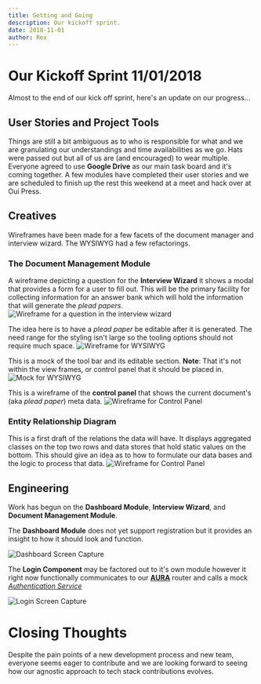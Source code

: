 ```yaml
---
title: Getting and Going
description: Our kickoff sprint.
date: 2018-11-01
author: Rex
---
```


# Our Kickoff Sprint 11/01/2018

Almost to the end of our kick off sprint, here's an update on our progress...

## User Stories and Project Tools

Things are still a bit ambiguous as to who is responsible for what and we are granulating our understandings and time availabilities as we go. 
Hats were passed out but all of us are (and encouraged) to wear multiple.
Everyone agreed to use **Google Drive** as our main task board and it's coming together. 
A few modules have completed their user stories and we are scheduled to finish up the rest this weekend at a meet and hack over at Oui Press.


## Creatives

Wireframes have been made for a few facets of the document manager and interview wizard. The WYSIWYG had a few refactorings.

### The Document Management Module

A wireframe depicting a question for the **Interview Wizard** it shows a modal that provides a form for a user to fill out. This will be the primary facility for collecting information for an answer bank which will hold the information that will generate the *plead papers*.
![Wireframe for a question in the interview wizard](/access2justicePDX/images/wireframes-mocks/wizard-question-modal-wireframe.png)

The idea here is to have a *plead paper* be editable after it is generated. The need range for the styling isn't large so the tooling options should not require much space. 
![Wireframe for WYSIWYG](/access2justicePDX/images/wireframes-mocks/wysiwyg-wireframe.png)

This is a mock of the tool bar and its editable section. **Note**: That it's not within the view frames, or control panel that it should be placed in. 
![Mock for WYSIWYG](/access2justicePDX/images/wireframes-mocks/wysiwyg-mock.png)

This is a wireframe of the **control panel** that shows the current document's (aka *plead paper*) meta data.
![Wireframe for Control Panel](/access2justicePDX/images/wireframes-mocks/control-panel-wirefram.png)
  
### Entity Relationship Diagram

This is a first draft of the relations the data will have. It displays aggregated classes on the top two rows and data stores that hold static values on the bottom.
This should give an idea as to how to formulate our data bases and the logic to process that data.
![Wireframe for Control Panel](/access2justicePDX/images/data-graphs/entity-relationship-diagram.png)
 

## Engineering

Work has begun on the **Dashboard Module**, **Interview Wizard**, and **Document Management Module**.

The **Dashboard Module** does not yet support registration but it provides an insight to how it should look and function.

![Dashboard Screen Capture](/access2justicePDX/images/showcase/dashboard.png)

The **Login Component** may be factored out to it's own module however it right now functionally communicates to our [**AURA**](https://www.codeforportland.org/CivicTechLab/posts/agnosticqueries/) router and calls a mock [*Authentication Service*](https://github.com/CodeForPortland/CTL-Authentication-Service)

![Login Screen Capture](/access2justicePDX/images/showcase/login.png)

# Closing Thoughts

Despite the pain points of a new development process and new team, everyone seems eager to contribute and we are looking forward to seeing how our agnostic approach to tech stack contributions evolves.
